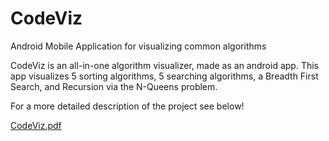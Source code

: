 # CodeViz
Android Mobile Application for visualizing common algorithms

CodeViz is an all-in-one algorithm visualizer, made as an android app. This app visualizes 5 sorting algorithms,
5 searching algorithms, a Breadth First Search, and Recursion via the N-Queens problem.

For a more detailed description of the project see below!

[CodeViz.pdf](https://github.com/karunmahadevan/CodeViz/files/8988289/CodeViz.pdf)
